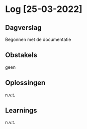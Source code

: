 # Log [25-03-2022]

## Dagverslag
Begonnen met de documentatie

## Obstakels
geen

## Oplossingen
n.v.t.

## Learnings
n.v.t.